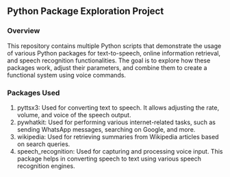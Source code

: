 ## Python Package Exploration Project

### Overview
This repository contains multiple Python scripts that demonstrate the usage of various Python packages for text-to-speech, online information retrieval, and speech recognition functionalities. The goal is to explore how these packages work, adjust their parameters, and combine them to create a functional system using voice commands.

### Packages Used
1) pyttsx3: Used for converting text to speech. It allows adjusting the rate, volume, and voice of the speech output.
2) pywhatkit: Used for performing various internet-related tasks, such as sending WhatsApp messages, searching on Google, and more.
3) wikipedia: Used for retrieving summaries from Wikipedia articles based on search queries.
4) speech_recognition: Used for capturing and processing voice input. This package helps in converting speech to text using various speech recognition engines.

